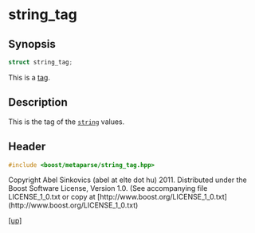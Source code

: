 # string_tag

## Synopsis

```cpp
struct string_tag;
```

This is a [tag](tag.html).

## Description

This is the tag of the [`string`](string.html) values.

## Header

```cpp
#include <boost/metaparse/string_tag.hpp>
```

<p class="copyright">
Copyright Abel Sinkovics (abel at elte dot hu) 2011.
Distributed under the Boost Software License, Version 1.0.
(See accompanying file LICENSE_1_0.txt or copy at
[http://www.boost.org/LICENSE_1_0.txt](http://www.boost.org/LICENSE_1_0.txt)
</p>

[[up]](reference.html)

